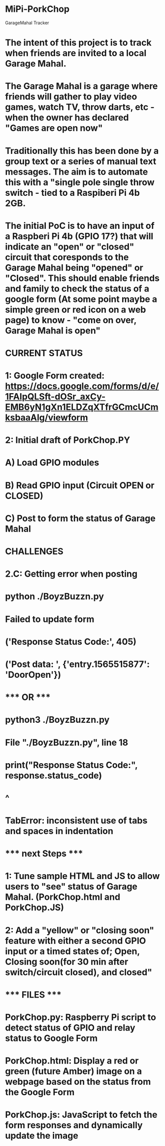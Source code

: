 # MiPi-PorkChop
GarageMahal Tracker
# The intent of this project is to track when friends are invited to a local Garage Mahal.
# The Garage Mahal is a garage where friends will gather to play video games, watch TV, throw darts, etc - when the owner has declared "Games are open now"
# Traditionally this has been done by a group text or a series of manual text messages.  The aim is to automate this with a "single pole single throw switch - tied to a Raspiberi Pi 4b 2GB.
# The initial PoC is to have an input of a Raspberi Pi 4b (GPIO 17?) that will indicate an "open" or "closed" circuit that coresponds to the Garage Mahal being "opened" or "Closed".  This should enable friends and family to check the status of a google form (At some point maybe a simple green or red icon on a web page) to know - "come on over, Garage Mahal is open"
#
#
# CURRENT STATUS
#
#  1: Google Form created: https://docs.google.com/forms/d/e/1FAIpQLSft-dOSr_axCy-EMB6yN1gXn1ELDZqXTfrGCmcUCmksbaaAlg/viewform
#  2: Initial draft of PorkChop.PY
#      A) Load GPIO modules
#      B) Read GPIO input (Circuit OPEN or CLOSED)
#      C) Post to form the status of Garage Mahal
#
#  CHALLENGES
#  2.C:  Getting error when posting
# python ./BoyzBuzzn.py 
#  Failed to update form
#  ('Response Status Code:', 405)
#  ('Post data: ', {'entry.1565515877': 'DoorOpen'})
# *** OR ***
# python3 ./BoyzBuzzn.py 
#  File "./BoyzBuzzn.py", line 18
#    print("Response Status Code:", response.status_code)
#                                                       ^
#  TabError: inconsistent use of tabs and spaces in indentation
#
#
#
# *** next Steps ***
#  1: Tune sample HTML and JS to allow users to "see" status of Garage Mahal. (PorkChop.html and PorkChop.JS)
#  2: Add a "yellow" or "closing soon" feature with either a second GPIO input or a timed states of; Open, Closing soon(for 30 min after switch/circuit closed), and closed"
#
#
#
#
#  *** FILES ***
# PorkChop.py:  Raspberry Pi script to detect status of GPIO and relay status to Google Form
# PorkChop.html: Display a red or green (future Amber) image on a webpage based on the status from the Google Form
# PorkChop.js: JavaScript to fetch the form responses and dynamically update the image
